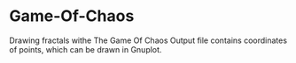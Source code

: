 # Game-Of-Chaos
Drawing fractals withe The Game Of Chaos
Output file contains coordinates of points, which can be drawn in Gnuplot.
